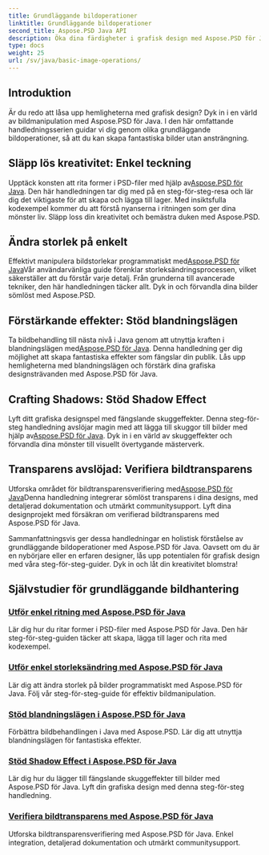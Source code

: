 ```yaml
---
title: Grundläggande bildoperationer
linktitle: Grundläggande bildoperationer
second_title: Aspose.PSD Java API
description: Öka dina färdigheter i grafisk design med Aspose.PSD för Java-tutorials. Lär dig rita, ändra storlek, blandningslägen och transparensverifiering i en steg-för-steg-guide.
type: docs
weight: 25
url: /sv/java/basic-image-operations/
---
```


## Introduktion

Är du redo att låsa upp hemligheterna med grafisk design? Dyk in i en värld av bildmanipulation med Aspose.PSD för Java. I den här omfattande handledningsserien guidar vi dig genom olika grundläggande bildoperationer, så att du kan skapa fantastiska bilder utan ansträngning.

## Släpp lös kreativitet: Enkel teckning

 Upptäck konsten att rita former i PSD-filer med hjälp av[Aspose.PSD för Java](./simple-drawing/). Den här handledningen tar dig med på en steg-för-steg-resa och lär dig det viktigaste för att skapa och lägga till lager. Med insiktsfulla kodexempel kommer du att förstå nyanserna i ritningen som ger dina mönster liv. Släpp loss din kreativitet och bemästra duken med Aspose.PSD.

## Ändra storlek på enkelt

 Effektivt manipulera bildstorlekar programmatiskt med[Aspose.PSD för Java](./simple-resizing/)Vår användarvänliga guide förenklar storleksändringsprocessen, vilket säkerställer att du förstår varje detalj. Från grunderna till avancerade tekniker, den här handledningen täcker allt. Dyk in och förvandla dina bilder sömlöst med Aspose.PSD.

## Förstärkande effekter: Stöd blandningslägen

 Ta bildbehandling till nästa nivå i Java genom att utnyttja kraften i blandningslägen med[Aspose.PSD för Java](./support-blend-modes/). Denna handledning ger dig möjlighet att skapa fantastiska effekter som fängslar din publik. Lås upp hemligheterna med blandningslägen och förstärk dina grafiska designsträvanden med Aspose.PSD för Java.

## Crafting Shadows: Stöd Shadow Effect

 Lyft ditt grafiska designspel med fängslande skuggeffekter. Denna steg-för-steg handledning avslöjar magin med att lägga till skuggor till bilder med hjälp av[Aspose.PSD för Java](./support-shadow-effect/). Dyk in i en värld av skuggeffekter och förvandla dina mönster till visuellt övertygande mästerverk.

## Transparens avslöjad: Verifiera bildtransparens

 Utforska området för bildtransparensverifiering med[Aspose.PSD för Java](./verify-image-transparency/)Denna handledning integrerar sömlöst transparens i dina designs, med detaljerad dokumentation och utmärkt communitysupport. Lyft dina designprojekt med försäkran om verifierad bildtransparens med Aspose.PSD för Java.

Sammanfattningsvis ger dessa handledningar en holistisk förståelse av grundläggande bildoperationer med Aspose.PSD för Java. Oavsett om du är en nybörjare eller en erfaren designer, lås upp potentialen för grafisk design med våra steg-för-steg-guider. Dyk in och låt din kreativitet blomstra!
## Självstudier för grundläggande bildhantering
### [Utför enkel ritning med Aspose.PSD för Java](./simple-drawing/)
Lär dig hur du ritar former i PSD-filer med Aspose.PSD för Java. Den här steg-för-steg-guiden täcker att skapa, lägga till lager och rita med kodexempel.
### [Utför enkel storleksändring med Aspose.PSD för Java](./simple-resizing/)
Lär dig att ändra storlek på bilder programmatiskt med Aspose.PSD för Java. Följ vår steg-för-steg-guide för effektiv bildmanipulation.
### [Stöd blandningslägen i Aspose.PSD för Java](./support-blend-modes/)
Förbättra bildbehandlingen i Java med Aspose.PSD. Lär dig att utnyttja blandningslägen för fantastiska effekter.
### [Stöd Shadow Effect i Aspose.PSD för Java](./support-shadow-effect/)
Lär dig hur du lägger till fängslande skuggeffekter till bilder med Aspose.PSD för Java. Lyft din grafiska design med denna steg-för-steg handledning.
### [Verifiera bildtransparens med Aspose.PSD för Java](./verify-image-transparency/)
Utforska bildtransparensverifiering med Aspose.PSD för Java. Enkel integration, detaljerad dokumentation och utmärkt communitysupport.